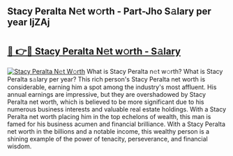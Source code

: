## Stacy Peralta N𝚎t w𝚘rth - Part-Jho S𝚊lary per year ljZAj

# <h2><a href="http://gc33y58.nevu.top/?p=Stacy+Peralta">🔗 👉🔴 Stacy Peralta N𝚎t w𝚘rth - S𝚊lary</a></h2>

[![Stacy Peralta N𝚎t W𝚘rth](https://i.imgur.com/Oavwk0R.jpeg)](http://gc33y58.nevu.top/?p=Stacy+Peralta)
What is Stacy Peralta n𝚎t w𝚘rth? What is Stacy Peralta s𝚊lary per year?
This rich person's Stacy Peralta net worth is considerable, earning him a spot among the industry's most affluent. His annual earnings are impressive, but they are overshadowed by Stacy Peralta net worth, which is believed to be more significant due to his numerous business interests and valuable real estate holdings. With a Stacy Peralta net worth placing him in the top echelons of wealth, this man is famed for his business acumen and financial brilliance. With a Stacy Peralta net worth in the billions and a notable income, this wealthy person is a shining example of the power of tenacity, perseverance, and financial wisdom.
